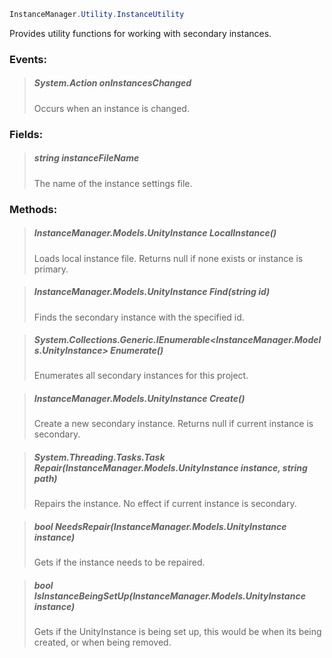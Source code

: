 ```csharp
InstanceManager.Utility.InstanceUtility
```




Provides utility functions for working with secondary instances.


### Events:

>##### System.Action onInstancesChanged
>
>
>
>Occurs when an instance is changed.
>

### Fields:

>##### string instanceFileName
>
>
>
>The name of the instance settings file.
>

### Methods:

>##### InstanceManager.Models.UnityInstance LocalInstance()
>
>
>
>Loads local instance file. Returns null if none exists or instance is primary.
>

>##### InstanceManager.Models.UnityInstance Find(string id)
>
>
>
>Finds the secondary instance with the specified id.
>

>##### System.Collections.Generic.IEnumerable<InstanceManager.Models.UnityInstance> Enumerate()
>
>
>
>Enumerates all secondary instances for this project.
>

>##### InstanceManager.Models.UnityInstance Create()
>
>
>
>Create a new secondary instance. Returns null if current instance is secondary.
>

>##### System.Threading.Tasks.Task Repair(InstanceManager.Models.UnityInstance instance, string path)
>
>
>
>Repairs the instance. No effect if current instance is secondary.
>

>##### bool NeedsRepair(InstanceManager.Models.UnityInstance instance)
>
>
>
>Gets if the instance needs to be repaired.
>

>##### bool IsInstanceBeingSetUp(InstanceManager.Models.UnityInstance instance)
>
>
>
>Gets if the UnityInstance is being set up, this would be when its being created, or when being removed.
>